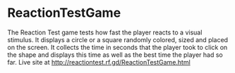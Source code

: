 # ReactionTestGame
The Reaction Test game tests how fast the player reacts to a visual stimulus. 
It displays a circle or a square randomly colored, sized and placed on the screen. 
It collects the time in seconds that the player took to click on the shape 
and displays this time as well as the best time the player had so far.
Live site at http://reactiontest.rf.gd/ReactionTestGame.html
